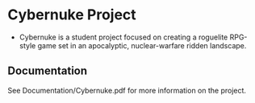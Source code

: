 # Cybernuke Project #
- Cybernuke is a student project focused on creating a roguelite RPG-style game set in an apocalyptic, nuclear-warfare ridden landscape.

## Documentation
See Documentation/Cybernuke.pdf for more information on the project.
